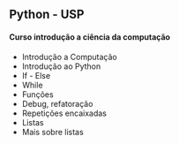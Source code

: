 ## Python - USP
#### Curso introdução a ciência da computação

- Introdução a Computação
- Introdução ao Python
- If - Else
- While
- Funções
- Debug, refatoração
- Repetições encaixadas
- Listas
- Mais sobre listas


